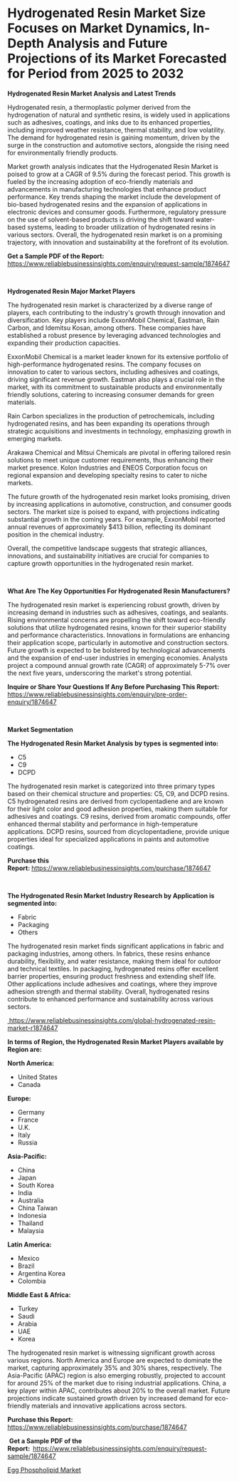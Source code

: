 <p><h1>Hydrogenated Resin Market Size Focuses on Market Dynamics, In-Depth Analysis and Future Projections of its Market Forecasted for Period from 2025 to 2032</h1></p><p><strong>Hydrogenated Resin Market Analysis and Latest Trends</strong></p>
<p><p>Hydrogenated resin, a thermoplastic polymer derived from the hydrogenation of natural and synthetic resins, is widely used in applications such as adhesives, coatings, and inks due to its enhanced properties, including improved weather resistance, thermal stability, and low volatility. The demand for hydrogenated resin is gaining momentum, driven by the surge in the construction and automotive sectors, alongside the rising need for environmentally friendly products. </p><p>Market growth analysis indicates that the Hydrogenated Resin Market is poised to grow at a CAGR of 9.5% during the forecast period. This growth is fueled by the increasing adoption of eco-friendly materials and advancements in manufacturing technologies that enhance product performance. Key trends shaping the market include the development of bio-based hydrogenated resins and the expansion of applications in electronic devices and consumer goods. Furthermore, regulatory pressure on the use of solvent-based products is driving the shift toward water-based systems, leading to broader utilization of hydrogenated resins in various sectors. Overall, the hydrogenated resin market is on a promising trajectory, with innovation and sustainability at the forefront of its evolution.</p></p>
<p><strong>Get a Sample PDF of the Report:&nbsp;</strong> <a href="https://www.reliablebusinessinsights.com/enquiry/request-sample/1874647?utm_campaign=2238&utm_medium=2&utm_source=Github&utm_content=ia&utm_term=02042025&utm_id=hydrogenated-resin">https://www.reliablebusinessinsights.com/enquiry/request-sample/1874647</a></p>
<p>&nbsp;</p>
<p><strong>Hydrogenated Resin Major Market Players</strong></p>
<p><p>The hydrogenated resin market is characterized by a diverse range of players, each contributing to the industry's growth through innovation and diversification. Key players include ExxonMobil Chemical, Eastman, Rain Carbon, and Idemitsu Kosan, among others. These companies have established a robust presence by leveraging advanced technologies and expanding their production capacities.</p><p>ExxonMobil Chemical is a market leader known for its extensive portfolio of high-performance hydrogenated resins. The company focuses on innovation to cater to various sectors, including adhesives and coatings, driving significant revenue growth. Eastman also plays a crucial role in the market, with its commitment to sustainable products and environmentally friendly solutions, catering to increasing consumer demands for green materials.</p><p>Rain Carbon specializes in the production of petrochemicals, including hydrogenated resins, and has been expanding its operations through strategic acquisitions and investments in technology, emphasizing growth in emerging markets.</p><p>Arakawa Chemical and Mitsui Chemicals are pivotal in offering tailored resin solutions to meet unique customer requirements, thus enhancing their market presence. Kolon Industries and ENEOS Corporation focus on regional expansion and developing specialty resins to cater to niche markets.</p><p>The future growth of the hydrogenated resin market looks promising, driven by increasing applications in automotive, construction, and consumer goods sectors. The market size is poised to expand, with projections indicating substantial growth in the coming years. For example, ExxonMobil reported annual revenues of approximately $413 billion, reflecting its dominant position in the chemical industry.</p><p>Overall, the competitive landscape suggests that strategic alliances, innovations, and sustainability initiatives are crucial for companies to capture growth opportunities in the hydrogenated resin market.</p></p>
<p>&nbsp;</p>
<p><strong>What Are The Key Opportunities For Hydrogenated Resin Manufacturers?</strong></p>
<p><p>The hydrogenated resin market is experiencing robust growth, driven by increasing demand in industries such as adhesives, coatings, and sealants. Rising environmental concerns are propelling the shift toward eco-friendly solutions that utilize hydrogenated resins, known for their superior stability and performance characteristics. Innovations in formulations are enhancing their application scope, particularly in automotive and construction sectors. Future growth is expected to be bolstered by technological advancements and the expansion of end-user industries in emerging economies. Analysts project a compound annual growth rate (CAGR) of approximately 5-7% over the next five years, underscoring the market's strong potential.</p></p>
<p><strong>Inquire or Share Your Questions If Any Before Purchasing This Report:</strong> <a href="https://www.reliablebusinessinsights.com/enquiry/pre-order-enquiry/1874647?utm_campaign=2238&utm_medium=2&utm_source=Github&utm_content=ia&utm_term=02042025&utm_id=hydrogenated-resin">https://www.reliablebusinessinsights.com/enquiry/pre-order-enquiry/1874647</a></p>
<p>&nbsp;</p>
<p><strong>Market Segmentation</strong></p>
<p><strong>The Hydrogenated Resin Market Analysis by types is segmented into:</strong></p>
<p><ul><li>C5</li><li>C9</li><li>DCPD</li></ul></p>
<p><p>The hydrogenated resin market is categorized into three primary types based on their chemical structure and properties: C5, C9, and DCPD resins. C5 hydrogenated resins are derived from cyclopentadiene and are known for their light color and good adhesion properties, making them suitable for adhesives and coatings. C9 resins, derived from aromatic compounds, offer enhanced thermal stability and performance in high-temperature applications. DCPD resins, sourced from dicyclopentadiene, provide unique properties ideal for specialized applications in paints and automotive coatings.</p></p>
<p><strong>Purchase this Report:&nbsp;</strong><a href="https://www.reliablebusinessinsights.com/purchase/1874647?utm_campaign=2238&utm_medium=2&utm_source=Github&utm_content=ia&utm_term=02042025&utm_id=hydrogenated-resin">https://www.reliablebusinessinsights.com/purchase/1874647</a></p>
<p>&nbsp;</p>
<p><strong>The Hydrogenated Resin Market Industry Research by Application is segmented into:</strong></p>
<p><ul><li>Fabric</li><li>Packaging</li><li>Others</li></ul></p>
<p><p>The hydrogenated resin market finds significant applications in fabric and packaging industries, among others. In fabrics, these resins enhance durability, flexibility, and water resistance, making them ideal for outdoor and technical textiles. In packaging, hydrogenated resins offer excellent barrier properties, ensuring product freshness and extending shelf life. Other applications include adhesives and coatings, where they improve adhesion strength and thermal stability. Overall, hydrogenated resins contribute to enhanced performance and sustainability across various sectors.</p></p>
<p><a href="https://www.reliablebusinessinsights.com/global-hydrogenated-resin-market-r1874647?utm_campaign=2238&utm_medium=2&utm_source=Github&utm_content=ia&utm_term=02042025&utm_id=hydrogenated-resin">&nbsp;https://www.reliablebusinessinsights.com/global-hydrogenated-resin-market-r1874647</a></p>
<p><strong>In terms of Region, the Hydrogenated Resin Market Players available by Region are:</strong></p>
<p>
    <p> <strong> North America: </strong>
        <ul>
            <li>United States</li>
            <li>Canada</li>
        </ul>
        </p> 
    <p> <strong> Europe: </strong>
        <ul>
            <li>Germany</li>
            <li>France</li>
            <li>U.K.</li>
            <li>Italy</li>
            <li>Russia</li>
        </ul>
        </p> 
    <p> <strong> Asia-Pacific: </strong>
        <ul>
            <li>China</li>
            <li>Japan</li>
            <li>South Korea</li>
            <li>India</li>
            <li>Australia</li>
            <li>China Taiwan</li>
            <li>Indonesia</li>
            <li>Thailand</li>
            <li>Malaysia</li>
        </ul>
        </p> 
    <p> <strong> Latin America: </strong>
        <ul>
            <li>Mexico</li>
            <li>Brazil</li>
            <li>Argentina Korea</li>
            <li>Colombia</li>
        </ul>
        </p> 
    <p> <strong> Middle East & Africa: </strong>
        <ul>
            <li>Turkey</li>
            <li>Saudi</li>
            <li>Arabia</li>
            <li>UAE</li>
            <li>Korea</li>
        </ul>
    </p>
    </p>
<p><p>The hydrogenated resin market is witnessing significant growth across various regions. North America and Europe are expected to dominate the market, capturing approximately 35% and 30% shares, respectively. The Asia-Pacific (APAC) region is also emerging robustly, projected to account for around 25% of the market due to rising industrial applications. China, a key player within APAC, contributes about 20% to the overall market. Future projections indicate sustained growth driven by increased demand for eco-friendly materials and innovative applications across sectors.</p></p>
<p><strong>Purchase this Report: </strong><a href="https://www.reliablebusinessinsights.com/purchase/1874647?utm_campaign=2238&utm_medium=2&utm_source=Github&utm_content=ia&utm_term=02042025&utm_id=hydrogenated-resin">https://www.reliablebusinessinsights.com/purchase/1874647</a></p>
<p>&nbsp;<strong>Get a Sample PDF of the Report:&nbsp;&nbsp;</strong><a href="https://www.reliablebusinessinsights.com/enquiry/request-sample/1874647?utm_campaign=2238&utm_medium=2&utm_source=Github&utm_content=ia&utm_term=02042025&utm_id=hydrogenated-resin">https://www.reliablebusinessinsights.com/enquiry/request-sample/1874647</a></p>
<p><strong></strong></p>
<p><p><a href="https://github.com/SanjidaMahmud54/Market-Research-Report-List-2/blob/main/egg-phospholipid-market.md?utm_campaign=2238&utm_medium=2&utm_source=Github&utm_content=ia&utm_term=02042025&utm_id=hydrogenated-resin">Egg Phospholipid Market</a></p></p>